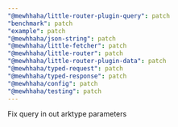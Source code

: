 ```yaml
---
"@mewhhaha/little-router-plugin-query": patch
"benchmark": patch
"example": patch
"@mewhhaha/json-string": patch
"@mewhhaha/little-fetcher": patch
"@mewhhaha/little-router": patch
"@mewhhaha/little-router-plugin-data": patch
"@mewhhaha/typed-request": patch
"@mewhhaha/typed-response": patch
"@mewhhaha/config": patch
"@mewhhaha/testing": patch
---
```


Fix query in out arktype parameters
